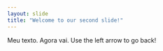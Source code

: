 ```yaml
---
layout: slide
title: "Welcome to our second slide!"
---
```

Meu texto. Agora vai.
Use the left arrow to go back!
